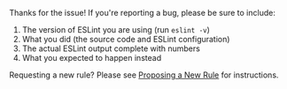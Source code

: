 Thanks for the issue! If you're reporting a bug, please be sure to include:

1. The version of ESLint you are using (run `eslint -v`)
2. What you did (the source code and ESLint configuration)
3. The actual ESLint output complete with numbers
4. What you expected to happen instead

Requesting a new rule? Please see [Proposing a New Rule](http://eslint.org/docs/developer-guide/contributing/new-rules) for instructions.
